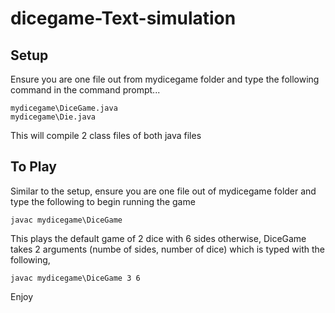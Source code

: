 # dicegame-Text-simulation

## Setup
Ensure you are one file out from mydicegame folder and type the following command in the command prompt...

```
mydicegame\DiceGame.java
mydicegame\Die.java
```

This will compile 2 class files of both java files

## To Play
Similar to the setup, ensure you are one file out of mydicegame folder and type the following to begin running the game                                                               
```
javac mydicegame\DiceGame
```

This plays the default game of 2 dice with 6 sides
otherwise, DiceGame takes 2 arguments (numbe of sides, number of dice) which is typed with the following,

```
javac mydicegame\DiceGame 3 6
```

Enjoy
